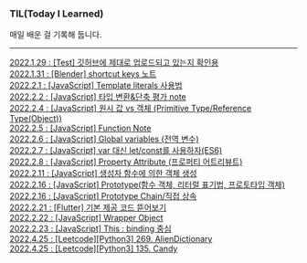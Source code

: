 ### TIL(Today I Learned)

매일 배운 걸 기록해 둡니다.</center>

---
[2022.1.29 : [Test] 깃허브에 제대로 업로드되고 있는지 확인용](https://pearjam.tistory.com/3) <br>
[2022.1.31 : [Blender] shortcut keys 노트](https://pearjam.tistory.com/4) <br>
[2022.2.1 : [JavaScript] Template literals 사용법](https://pearjam.tistory.com/5) <br>
[2022.2.2 : [JavaScript] 타입 변환&단축 평가 note](https://pearjam.tistory.com/6) <br>
[2022.2.4 : [JavaScript] 원시 값 vs 객체 (Primitive Type/Reference Type(Object))](https://pearjam.tistory.com/7) <br>
[2022.2.5 : [JavaScript] Function Note](https://pearjam.tistory.com/8) <br>
[2022.2.6 : [JavaScript] Global variables (전역 변수)](https://pearjam.tistory.com/9) <br>
[2022.2.7 : [JavaScript] var 대신 let/const를 사용하자(ES6)](https://pearjam.tistory.com/10) <br>
[2022.2.8 : [JavaScript] Property Attribute (프로퍼티 어트리뷰트)](https://pearjam.tistory.com/11) <br>
[2022.2.11 : [JavaScript] 생성자 함수에 의한 객체 생성](https://pearjam.tistory.com/12) <br>
[2022.2.16 : [JavaScript] Prototype(함수 객체, 리터럴 표기법, 프로토타입 객체)](https://pearjam.tistory.com/13) <br>
[2022.2.16 : [JavaScript] Prototype Chain/직접 상속](https://pearjam.tistory.com/14) <br>
[2022.2.21 : [Flutter] 기본 제공 코드 뜯어보기](https://pearjam.tistory.com/15) <br>
[2022.2.22 : [JavaScript] Wrapper Object](https://pearjam.tistory.com/16) <br>
[2022.2.23 : [JavaScript] This : binding 중심](https://pearjam.tistory.com/17) <br>
[2022.4.25 : [Leetcode][Python3] 269.  AlienDictionary](https://pearjam.tistory.com/18) <br>
[2022.4.25 : [Leetcode][Python3] 135. Candy](https://pearjam.tistory.com/19) <br>
